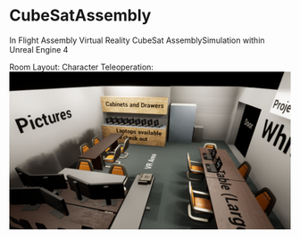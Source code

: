 # CubeSatAssembly
In Flight Assembly Virtual Reality CubeSat AssemblySimulation within Unreal Engine 4

Room Layout:
Character Teleoperation:
![Alt text](/Pictures/RoomShot.PNG?raw=true "Room Layout")
